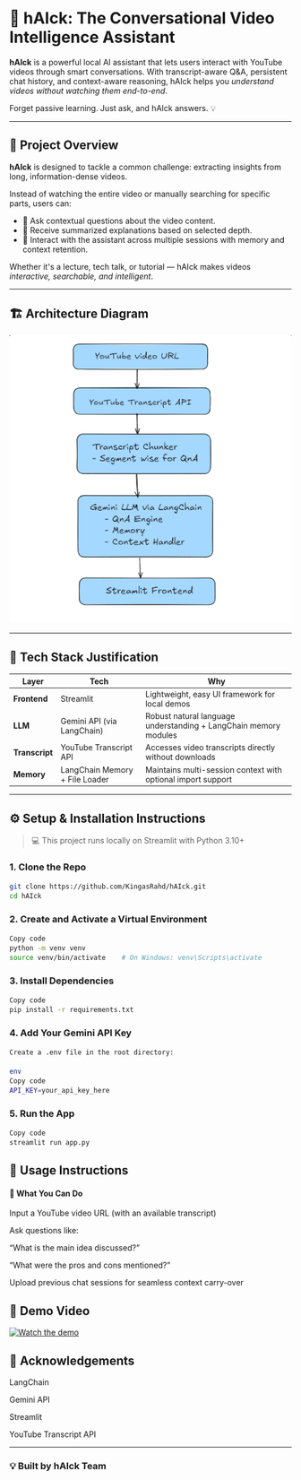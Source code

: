 # 🤖 hAIck: The Conversational Video Intelligence Assistant

**hAIck** is a powerful local AI assistant that lets users interact with YouTube videos through smart conversations. With transcript-aware Q&A, persistent chat history, and context-aware reasoning, hAIck helps you *understand videos without watching them end-to-end*.

Forget passive learning. Just ask, and hAIck answers. 💡

---

## 🧠 Project Overview

**hAIck** is designed to tackle a common challenge: extracting insights from long, information-dense videos.

Instead of watching the entire video or manually searching for specific parts, users can:

- 💬 Ask contextual questions about the video content.
- 📜 Receive summarized explanations based on selected depth.
- 🧠 Interact with the assistant across multiple sessions with memory and context retention.

Whether it's a lecture, tech talk, or tutorial — hAIck makes videos *interactive, searchable, and intelligent*.

---

## 🏗️ Architecture Diagram

![Architecture Diagram](pictures/Flow.png)

---

## 🧰 Tech Stack Justification

| Layer | Tech | Why |
|------|------|-----|
| **Frontend** | Streamlit | Lightweight, easy UI framework for local demos |
| **LLM** | Gemini API (via LangChain) | Robust natural language understanding + LangChain memory modules |
| **Transcript** | YouTube Transcript API | Accesses video transcripts directly without downloads |
| **Memory** | LangChain Memory + File Loader | Maintains multi-session context with optional import support |

---

## ⚙️ Setup & Installation Instructions

> 💻 This project runs locally on Streamlit with Python 3.10+

### 1. Clone the Repo
```bash
git clone https://github.com/KingasRahd/hAIck.git
cd hAIck
```
### 2. Create and Activate a Virtual Environment
```bash
Copy code
python -m venv venv
source venv/bin/activate    # On Windows: venv\Scripts\activate
```
### 3. Install Dependencies
```bash
Copy code
pip install -r requirements.txt
```
### 4. Add Your Gemini API Key
```bash
Create a .env file in the root directory:

env
Copy code
API_KEY=your_api_key_here
```
### 5. Run the App
```bash
Copy code
streamlit run app.py
```

## 🚀 Usage Instructions
#### 🎯 What You Can Do

Input a YouTube video URL (with an available transcript)

Ask questions like:

“What is the main idea discussed?”

“What were the pros and cons mentioned?”

Upload previous chat sessions for seamless context carry-over


## 🎥 Demo Video

[![Watch the demo](https://img.youtube.com/vi/nnjZOb8NrcI/0.jpg)](https://youtu.be/nnjZOb8NrcI)


## 🙌 Acknowledgements

LangChain

Gemini API

Streamlit

YouTube Transcript API

---

### 💡 Built by hAIck Team